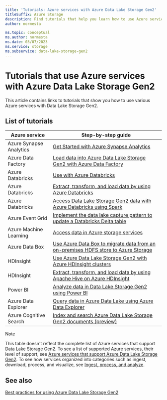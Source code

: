 ```yaml
---
title: 'Tutorials: Azure services with Azure Data Lake Storage Gen2'
titleSuffix: Azure Storage
description: Find tutorials that help you learn how to use Azure services with Azure Data Lake Storage Gen2.
author: normesta

ms.topic: conceptual
ms.author: normesta
ms.date: 03/07/2023
ms.service: storage
ms.subservice: data-lake-storage-gen2
---
```


# Tutorials that use Azure services with Azure Data Lake Storage Gen2

This article contains links to tutorials that show you how to use various Azure services with Data Lake Storage Gen2.

## List of tutorials

| Azure service | Step-by-step guide |
|---------------|-------------------|
| Azure Synapse Analytics | [Get Started with Azure Synapse Analytics](../../synapse-analytics/get-started.md) |
| Azure Data Factory | [Load data into Azure Data Lake Storage Gen2 with Azure Data Factory](../../data-factory/load-azure-data-lake-storage-gen2.md) |
| Azure Databricks | [Use with Azure Databricks](/azure/databricks/data/data-sources/azure/adls-gen2/) |
| Azure Databricks | [Extract, transform, and load data by using Azure Databricks](/azure/databricks/scenarios/databricks-extract-load-sql-data-warehouse) |
| Azure Databricks | [Access Data Lake Storage Gen2 data with Azure Databricks using Spark](data-lake-storage-use-databricks-spark.md)|
| Azure Event Grid | [Implement the data lake capture pattern to update a Databricks Delta table](data-lake-storage-events.md) |
| Azure Machine Learning | [Access data in Azure storage services](../../machine-learning/how-to-access-data.md) |
| Azure Data Box | [Use Azure Data Box to migrate data from an on-premises HDFS store to Azure Storage](data-lake-storage-migrate-on-premises-hdfs-cluster.md) |
| HDInsight | [Use Azure Data Lake Storage Gen2 with Azure HDInsight clusters](../../hdinsight/hdinsight-hadoop-use-data-lake-storage-gen2.md) |
| HDInsight | [Extract, transform, and load data by using Apache Hive on Azure HDInsight](data-lake-storage-tutorial-extract-transform-load-hive.md) |
| Power BI | [Analyze data in Data Lake Storage Gen2 using Power BI](/power-query/connectors/datalakestorage) |
| Azure Data Explorer | [Query data in Azure Data Lake using Azure Data Explorer](/azure/data-explorer/data-lake-query-data) |
| Azure Cognitive Search | [Index and search Azure Data Lake Storage Gen2 documents (preview)](../../search/search-howto-index-azure-data-lake-storage.md) |

> [!NOTE]
> This table doesn't reflect the complete list of Azure services that support Data Lake Storage Gen2. To see a list of supported Azure services, their level of support, see [Azure services that support Azure Data Lake Storage Gen2](data-lake-storage-supported-azure-services.md). To see how services organized into categories such as ingest, download, process, and visualize, see [Ingest, process, and analyze](./data-lake-storage-best-practices.md#ingest-process-and-analyze).

## See also

[Best practices for using Azure Data Lake Storage Gen2](data-lake-storage-best-practices.md)
